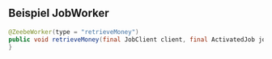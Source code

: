 ## Beispiel JobWorker

```java
@ZeebeWorker(type = "retrieveMoney")
public void retrieveMoney(final JobClient client, final ActivatedJob job) {
}
```

